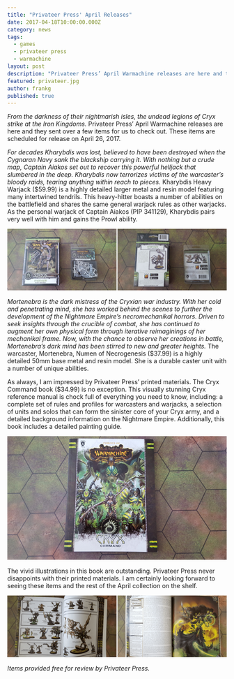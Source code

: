 ```yaml
---
title: "Privateer Press' April Releases"
date: 2017-04-18T10:00:00.000Z
category: news
tags:
  - games
  - privateer press
  - warmachine
layout: post
description: "Privateer Press’ April Warmachine releases are here and they sent over a few items for us to check out."
featured: privateer.jpg
author: frankg
published: true
---
```


*From the darkness of their nightmarish isles, the undead legions of Cryx strike at the Iron Kingdoms.* Privateer Press’ April Warmachine releases are here and they sent over a few items for us to check out. These items are scheduled for release on April 26, 2017. 

*For decades Kharybdis was lost, believed to have been destroyed when the Cygnaran Navy sank the blackship carrying it. With nothing but a crude map, Captain Aiakos set out to recover this powerful helljack that slumbered in the deep. Kharybdis now terrorizes victims of the warcaster’s bloody raids, tearing anything within reach to pieces.* Kharybdis Heavy Warjack ($59.99) is a highly detailed larger metal and resin model featuring many intertwined tendrils. This heavy-hitter boasts a number of abilities on the battlefield and shares the same general warjack rules as other warjacks. As the personal warjack of Captain Aiakos (PIP 341129), Kharybdis pairs very well with him and gains the Prowl ability.

![Privateer April Releases 1](/images/privateer/ppapril1.png)

*Mortenebra is the dark mistress of the Cryxian war industry. With her cold and penetrating mind, she has worked behind the scenes to further the development of the Nightmare Empire’s necromechanikal horrors. Driven to seek insights through the crucible of combat, she has continued to augment her own physical form through iterative reimaginings of her mechanikal frame. Now, with the chance to observe her creations in battle, Mortenebra’s dark mind has been stirred to new and greater heights.* The warcaster, Mortenebra, Numen of Necrogenesis ($37.99) is a highly detailed 50mm base metal and resin model. She is a durable caster unit with a number of unique abilities.

As always, I am impressed by Privateer Press’ printed materials. The Cryx Command book ($34.99) is no exception. This visually stunning Cryx reference manual is chock full of everything you need to know, including: a complete set of rules and profiles for warcasters and warjacks, a selection of units and solos that can form the sinister core of your Cryx army, and a detailed background information on the Nightmare Empire. Additionally, this book includes a detailed painting guide.

![Privateer April Releases 2](/images/privateer/ppapril2.png)

The vivid illustrations in this book are outstanding. Privateer Press never disappoints with their printed materials. I am certainly looking forward to seeing these items and the rest of the April collection on the shelf. 

![Privateer April Releases 3](/images/privateer/ppapril3.png)

*Items provided free for review by Privateer Press.* 
